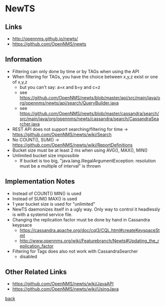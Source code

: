 # NewTS

## Links

* http://opennms.github.io/newts/
* https://github.com/OpenNMS/newts

## Information

* Filtering can only done by time or by TAGs when using the API
* When filtering for TAGs, you have the choice between x,y,z exist or one of x,y,z
    * but you can't say: a=x and b=y and c=z
    * see https://github.com/OpenNMS/newts/blob/master/api/src/main/java/org/opennms/newts/api/search/QueryBuilder.java
    * see https://github.com/OpenNMS/newts/blob/master/cassandra/search/src/main/java/org/opennms/newts/cassandra/search/CassandraSearcher.java
* REST API does not support searching/filtering for time -> https://github.com/OpenNMS/newts/wiki/Search
* No COUNT(), SUM() -> https://github.com/OpenNMS/newts/wiki/ReportDefinitions
* Bucket size must be at least 2 ms when using AVG(), MAX(), MIN()
* Unlimited bucket size impossible
    * If bucket is too big, "java.lang.IllegalArgumentException: resolution must be a multiple of interval" is thrown

## Implementation Notes

* Instead of COUNT() MIN() is used
* Instead of SUM() MAX() is used
* 1 year bucket size is used for "unlimited"
* NewTS daemonizes itself in a ugly way. Only way to control it headlessly is with a systemd service file.
* Changing the replication factor must be done by hand in Cassandra keypsace
    * https://cassandra.apache.org/doc/cql3/CQL.html#createKeyspaceStmt
    * http://www.opennms.org/wiki/Featurebranch/Newts#Updating_the_replication_factor
* Filtering for Tags does also not work with CassandraSearcher
    * disabled

## Other Related Links

* https://github.com/OpenNMS/newts/wiki/JavaAPI
* https://github.com/OpenNMS/newts/wiki/UsingJava

[back](../)
